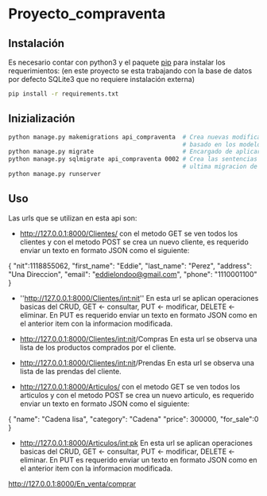 # Proyecto_compraventa

## Instalación

Es necesario contar con python3 y el paquete [pip](https://pip.pypa.io/en/stable/) para instalar los requerimientos: (en este proyecto se esta trabajando con la base de datos por defecto SQLite3 que no requiere instalación externa)

```bash
pip install -r requirements.txt
```

## Inizialización 

```bash
python manage.py makemigrations api_compraventa  # Crea nuevas modificaciones 
                                                 # basado en los modelos ubicados en api_compraventa.models
python manage.py migrate                         # Encargado de aplicar las migraciones
python manage.py sqlmigrate api_compraventa 0002 # Crea las sentencias SQL para una migración '0002' es la 
                                                 # ultima migracion de api_compraventa.migrations
python manage.py runserver
```
## Uso

Las urls que se utilizan en esta api son:

- http://127.0.0.1:8000/Clientes/ con el metodo GET se ven todos los clientes y con el metodo POST se crea un nuevo cliente, es requerido enviar un texto en formato JSON como el siguiente:

{
    "nit":1118855062,
    "first_name": "Eddie",
    "last_name": "Perez",
    "address": "Una Direccion",
    "email": "eddielondoo@gmail.com",
    "phone": "1110001100"
}

- ''http://127.0.0.1:8000/Clientes/<int:nit>'' En esta url se aplican operaciones basicas del CRUD, GET <- consultar, PUT <- modificar, DELETE <- eliminar. En PUT es requerido enviar un texto en formato JSON como en el anterior item con la informacion modificada.

- http://127.0.0.1:8000/Clientes/<int:nit>/Compras En esta url se observa una lista de los productos comprados por el cliente.

- http://127.0.0.1:8000/Clientes/<int:nit>/Prendas En esta url se observa una lista de las prendas del cliente.

- http://127.0.0.1:8000/Articulos/ con el metodo GET se ven todos los articulos y con el metodo POST se crea un nuevo articulo, es requerido enviar un texto en formato JSON como el siguiente:

{
    "name": "Cadena lisa",
    "category": "Cadena"
    "price": 300000,
    "for_sale":0
}

- http://127.0.0.1:8000/Articulos/<int:pk> En esta url se aplican operaciones basicas del CRUD, GET <- consultar, PUT <- modificar, DELETE <- eliminar. En PUT es requerido enviar un texto en formato JSON como en el anterior item con la informacion modificada.





http://127.0.0.1:8000/En_venta/comprar
